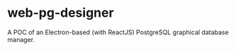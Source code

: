 # web-pg-designer

A POC of an Electron-based (with ReactJS) PostgreSQL graphical database manager.
